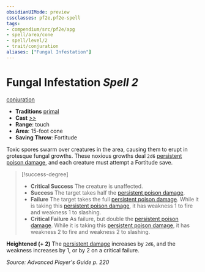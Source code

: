 ```yaml
---
obsidianUIMode: preview
cssclasses: pf2e,pf2e-spell
tags:
- compendium/src/pf2e/apg
- spell/area/cone
- spell/level/2
- trait/conjuration
aliases: ["Fungal Infestation"]
---
```

# Fungal Infestation *Spell 2*   
[conjuration](rules/traits/conjuration.md "Conjuration School Trait")  

- **Traditions** [primal](rules/traits/primal.md "Primal Tradition Trait")
- **Cast** [>>](rules/core-rulebook/chapter-9-playing-the-game.md#Actions "Two-Action") 
- **Range**: touch
- **Area**: 15-foot cone
- **Saving Throw**: Fortitude

Toxic spores swarm over creatures in the area, causing them to erupt in grotesque fungal growths. These noxious growths deal `2d6` [persistent poison damage](rules/conditions.md#Persistent%20Damage), and each creature must attempt a Fortitude save.

> [!success-degree] 
> - **Critical Success** The creature is unaffected.
> - **Success** The target takes half the [persistent poison damage](rules/conditions.md#Persistent%20Damage).
> - **Failure** The target takes the full [persistent poison damage](rules/conditions.md#Persistent%20Damage). While it is taking this [persistent poison damage](rules/conditions.md#Persistent%20Damage), it has weakness 1 to fire and weakness 1 to slashing.
> - **Critical Failure** As failure, but double the [persistent poison damage](rules/conditions.md#Persistent%20Damage). While it is taking this [persistent poison damage](rules/conditions.md#Persistent%20Damage), it has weakness 2 to fire and weakness 2 to slashing.

**Heightened (+ 2)** The [persistent damage](rules/conditions.md#Persistent%20Damage) increases by `2d6`, and the weakness increases by 1, or by 2 on a critical failure.

*Source: Advanced Player's Guide p. 220*